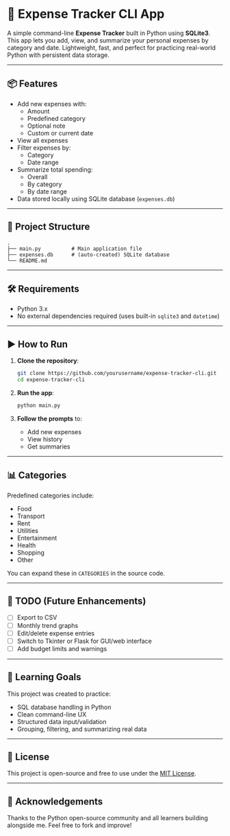 # 💸 Expense Tracker CLI App

A simple command-line **Expense Tracker** built in Python using **SQLite3**. This app lets you add, view, and summarize your personal expenses by category and date. Lightweight, fast, and perfect for practicing real-world Python with persistent data storage.

---

## 📦 Features

- Add new expenses with:
  - Amount
  - Predefined category
  - Optional note
  - Custom or current date
- View all expenses
- Filter expenses by:
  - Category
  - Date range
- Summarize total spending:
  - Overall
  - By category
  - By date range
- Data stored locally using SQLite database (`expenses.db`)

---

## 📁 Project Structure

```
.
├── main.py          # Main application file
├── expenses.db      # (auto-created) SQLite database
└── README.md
```

---

## 🛠️ Requirements

- Python 3.x  
- No external dependencies required (uses built-in `sqlite3` and `datetime`)

---

## ▶️ How to Run

1. **Clone the repository**:
   ```bash
   git clone https://github.com/yourusername/expense-tracker-cli.git
   cd expense-tracker-cli
   ```

2. **Run the app**:
   ```bash
   python main.py
   ```

3. **Follow the prompts** to:
   - Add new expenses
   - View history
   - Get summaries

---

## 📊 Categories

Predefined categories include:
- Food
- Transport
- Rent
- Utilities
- Entertainment
- Health
- Shopping
- Other

You can expand these in `CATEGORIES` in the source code.

---

## 📌 TODO (Future Enhancements)

- [ ] Export to CSV
- [ ] Monthly trend graphs
- [ ] Edit/delete expense entries
- [ ] Switch to Tkinter or Flask for GUI/web interface
- [ ] Add budget limits and warnings

---

## 🧠 Learning Goals

This project was created to practice:
- SQL database handling in Python
- Clean command-line UX
- Structured data input/validation
- Grouping, filtering, and summarizing real data

---

## 📜 License

This project is open-source and free to use under the [MIT License](LICENSE).

---

## 🙌 Acknowledgements

Thanks to the Python open-source community and all learners building alongside me. Feel free to fork and improve!
